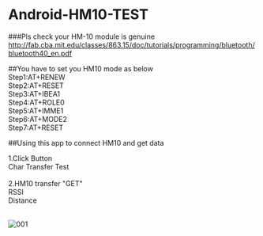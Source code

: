 # Android-HM10-TEST<br/>

###Pls check your HM-10 module is genuine
http://fab.cba.mit.edu/classes/863.15/doc/tutorials/programming/bluetooth/bluetooth40_en.pdf

##You have to set you HM10 mode as below<br/>
Step1:AT+RENEW<br/>
Step2:AT+RESET<br/>
Step3:AT+IBEA1<br/>
Step4:AT+ROLE0<br/>
Step5:AT+IMME1<br/>
Step6:AT+MODE2<br/>
Step7:AT+RESET<br/>

##Using this app to connect HM10 and get data<br/>

1.Click Button<br/>
Char Transfer Test<br/><br/>
2.HM10 transfer "GET" <br/>
RSSI<br/>
Distance<br/><br/>

![001](https://cloud.githubusercontent.com/assets/20264622/20243184/8d724b6e-a987-11e6-92c9-d0141fe753d1.png)




